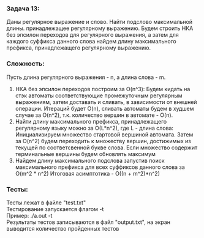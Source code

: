 ### Задача 13:
  Даны регулярное выражение и слово. Найти подслово максимальной длины. принадлежащее регулярному выражению.
Будем строить НКА без эпсилон переходов для регулярного выражения, а затем для каждого суффикса данного слова найдем длину максимального префикса, принадлежащего регулярному выражению.
### Сложность:
Пусть длина регулярного выражения - n, а длина слова - m. 
  1) НКА без эпсилон переходов построим за O(n^3):
Будем кидать на стэк автоматы соответствующие промежуточным регулярным выражениям, затем доставать и сливать, в зависимости от внешней операции. Итераций будет O(n), сливать автоматы будем в худшем случае за O(n^2), т.к. количество вершин в автомате - O(n).  
  2) Найти длину максимального префикса, принадлежащего регулярному языку можно за O(L*n^2), где L - длина слова:
Инициализируем множество стартовой вершиной автомата. Затем за O(n^2) будем переходить к множеству вершин, достижимых из текущей по соответсвенной букве слова. Если множество содержит терминальные вершины будем обновлять максимум 
  3) Найдем длину максимального подслова запустив поиск максимального префикса для всех суффиксов данного слова за O(m^2 * n^2) 
Итоговая асимптотика - O((n + m^2)*n^2) 

### Тесты: 
Тесты лежат в файле "test.txt"\
Тестирование запускается флагом -t \
Пример: ./a.out -t \
Результаты тестов записываются в файл "output.txt", на экран выводится количество пройденных тестов
